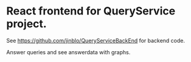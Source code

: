 # React frontend for QueryService project. 

See https://github.com/jinblo/QueryServiceBackEnd for backend code.

Answer queries and see answerdata with graphs.

